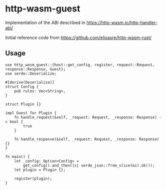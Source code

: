 # http-wasm-guest

Implementation of the ABI described in https://http-wasm.io/http-handler-abi/

Initial reference code from https://github.com/elisasre/http-wasm-rust/



## Usage
```
use http_wasm_guest::{host::get_config, register, request::Request, response::Response, Guest};
use serde::Deserialize;

#[derive(Deserialize)]
struct Config {
    pub rules: Vec<String>,
}

struct Plugin {}

impl Guest for Plugin {
    fn handle_request(&self, _request: Request, _response: Response) -> bool {
        true
    }

    fn handle_response(&self, _request: Request, _response: Response) {}
}

fn main() {
    let _config: Option<Config> =
        get_config().and_then(|s| serde_json::from_slice(&s).ok());
    let plugin = Plugin {};

    register(plugin);
}
```
